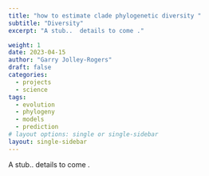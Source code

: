 ```yaml
---
title: "how to estimate clade phylogenetic diversity "
subtitle: "Diversity"
excerpt: "A stub..  details to come ."

weight: 1 
date: 2023-04-15
author: "Garry Jolley-Rogers"
draft: false
categories:
  - projects
  - science
tags:
  - evolution
  - phylogeny
  - models
  - prediction
# layout options: single or single-sidebar
layout: single-sidebar
---
```

A stub..  details to come .
